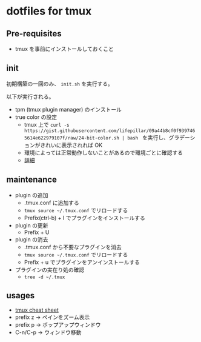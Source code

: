 # dotfiles for tmux

## Pre-requisites

- tmux を事前にインストールしておくこと

## init

初期構築の一回のみ、 `init.sh` を実行する。

以下が実行される。

- tpm (tmux plugin manager) のインストール
- true color の設定
  - tmux 上で `curl -s https://gist.githubusercontent.com/lifepillar/09a44b8cf0f9397465614e622979107f/raw/24-bit-color.sh | bash ` を実行し、グラデーションがきれいに表示されれば OK
  - 環境によっては正常動作しないことがあるので環境ごとに確認する
  - [詳細](https://gist.github.com/bbqtd/a4ac060d6f6b9ea6fe3aabe735aa9d95)

## maintenance

- plugin の追加
  - .tmux.conf に追加する
  - `tmux source ~/.tmux.conf` でリロードする
  - Prefix(ctrl-b) + I でプラグインをインストールする
- plugin の更新
  - Prefix + U
- plugin の消去
  - .tmux.conf から不要なプラグインを消去
  - `tmux source ~/.tmux.conf` でリロードする
  - Prefix + u でプラグインをアンインストールする
- プラグインの実在り処の確認
  - `tree -d ~/.tmux`

## usages

- [tmux cheat sheet](https://tmuxcheatsheet.com/)
- prefix z -> ペインをズーム表示
- prefix p -> ポップアップウィンドウ
- C-n/C-p -> ウィンドウ移動
